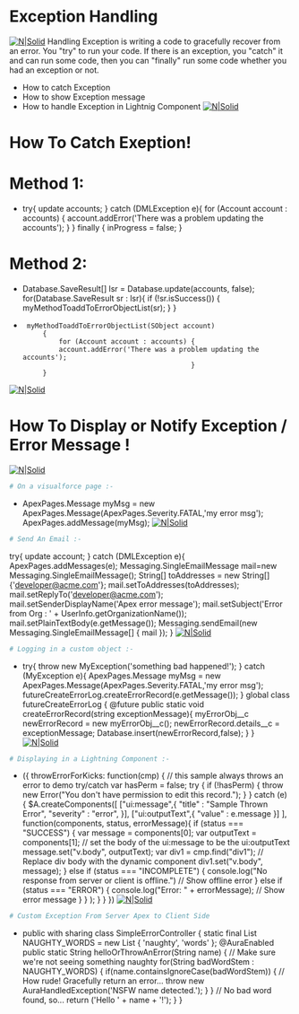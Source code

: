 # Exception Handling

[![N|Solid](https://cldup.com/dTxpPi9lDf.thumb.png)](https://nodesource.com/products/nsolid)
Handling Exception is writing a code to gracefully recover from an error. 
	You "try" to run your code. If there is an exception, you "catch" it and can run some code, then you can "finally" run some code whether you had an exception or not.

  - How to catch Exception
  - How to show Exception message
  - How to handle Exception in Lightnig Component
 [![N|Solid](https://cldup.com/dTxpPi9lDf.thumb.png)](https://nodesource.com/products/nsolid)

# How To Catch Exeption!
# Method 1:
  - try{
			 update accounts;
			} catch (DMLException e){
			 for (Account account : accounts) {
				  account.addError('There was a problem updating the accounts');
			 }
			} finally {
			 inProgress = false;
			}

# Method 2:
 -   Database.SaveResult[] lsr = Database.update(accounts, false); 
            			for(Database.SaveResult sr : lsr){ 
            			if (!sr.isSuccess()) { 
            				myMethodToaddToErrorObjectList(sr);
            			}
			} 
 -      myMethodToaddToErrorObjectList(SObject account)
			{
				for (Account account : accounts) {
				account.addError('There was a problem updating the accounts');
												 }		
			}
[![N|Solid](https://cldup.com/dTxpPi9lDf.thumb.png)](https://nodesource.com/products/nsolid)
# How To Display or Notify Exception  / Error Message !
[![N|Solid](https://cldup.com/dTxpPi9lDf.thumb.png)](https://nodesource.com/products/nsolid)
```sh
# On a visualforce page :-
```
-  ApexPages.Message myMsg = new ApexPages.Message(ApexPages.Severity.FATAL,'my error msg');
			ApexPages.addMessage(myMsg);
[![N|Solid](https://cldup.com/dTxpPi9lDf.thumb.png)](https://nodesource.com/products/nsolid)
```sh
# Send An Email :-
```
try{
			 update account;
			} catch (DMLException e){
			 ApexPages.addMessages(e);
			 Messaging.SingleEmailMessage mail=new Messaging.SingleEmailMessage();
			 String[] toAddresses = new String[] {'developer@acme.com'};
			 mail.setToAddresses(toAddresses);
			 mail.setReplyTo('developer@acme.com');
			 mail.setSenderDisplayName('Apex error message');
			 mail.setSubject('Error from Org : ' + UserInfo.getOrganizationName());
			 mail.setPlainTextBody(e.getMessage());
			 Messaging.sendEmail(new Messaging.SingleEmailMessage[] { mail });
			}
[![N|Solid](https://cldup.com/dTxpPi9lDf.thumb.png)](https://nodesource.com/products/nsolid)
```sh
# Logging in a custom object :-
```
-   try{
			 throw new MyException('something bad happened!');
			} catch (MyException e){
			 ApexPages.Message myMsg = new ApexPages.Message(ApexPages.Severity.FATAL,'my error msg');
			 futureCreateErrorLog.createErrorRecord(e.getMessage());
			}
			global class futureCreateErrorLog {
			 @future
			 public static void createErrorRecord(string exceptionMessage){
				 myErrorObj__c newErrorRecord = new myErrorObj__c();
				 newErrorRecord.details__c = exceptionMessage;
				 Database.insert(newErrorRecord,false);
			 }
			}
[![N|Solid](https://cldup.com/dTxpPi9lDf.thumb.png)](https://nodesource.com/products/nsolid)
```sh
# Displaying in a Lightning Component :-
```
- ({
			throwErrorForKicks: function(cmp) {
				// this sample always throws an error to demo try/catch
				var hasPerm = false;
				try {
					if (!hasPerm) {
						throw new Error("You don't have permission to edit this record.");
					}
				}
				catch (e) {
					$A.createComponents([
						["ui:message",{
							"title" : "Sample Thrown Error",
							"severity" : "error",
						}],
						["ui:outputText",{
							"value" : e.message
						}]
						],
						function(components, status, errorMessage){
							if (status === "SUCCESS") {
								var message = components[0];
								var outputText = components[1];
								// set the body of the ui:message to be the ui:outputText
								message.set("v.body", outputText);
								var div1 = cmp.find("div1");
								// Replace div body with the dynamic component
								div1.set("v.body", message);
							}
							else if (status === "INCOMPLETE") {
								console.log("No response from server or client is offline.")
								// Show offline error
							}
							else if (status === "ERROR") {
								console.log("Error: " + errorMessage);
								// Show error message
							}
						}
					);
				}
			}
			})
[![N|Solid](https://cldup.com/dTxpPi9lDf.thumb.png)](https://nodesource.com/products/nsolid)
```sh
# Custom Exception From Server Apex to Client Side
```
-  public with sharing class SimpleErrorController {
			static final List<String> NAUGHTY_WORDS = new List<String> {
				'naughty',
				'words'
			};
			@AuraEnabled
			public static String helloOrThrowAnError(String name) {
				// Make sure we're not seeing something naughty
				for(String badWordStem : NAUGHTY_WORDS) {
					if(name.containsIgnoreCase(badWordStem)) {
						// How rude! Gracefully return an error...
						throw new AuraHandledException('NSFW name detected.');
					}
				}
				// No bad word found, so...
				return ('Hello ' + name + '!');
			}
			}

